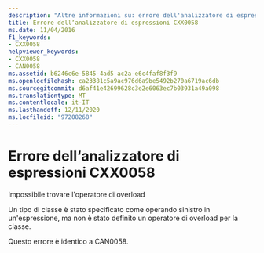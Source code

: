 ```yaml
---
description: "Altre informazioni su: errore dell'analizzatore di espressioni CXX0058"
title: Errore dell‘analizzatore di espressioni CXX0058
ms.date: 11/04/2016
f1_keywords:
- CXX0058
helpviewer_keywords:
- CXX0058
- CAN0058
ms.assetid: b6246c6e-5845-4ad5-ac2a-e6c4faf8f3f9
ms.openlocfilehash: ca23381c5a9ac976d6a9be5492b270a6719ac6db
ms.sourcegitcommit: d6af41e42699628c3e2e6063ec7b03931a49a098
ms.translationtype: MT
ms.contentlocale: it-IT
ms.lasthandoff: 12/11/2020
ms.locfileid: "97208268"
---
```

# <a name="expression-evaluator-error-cxx0058"></a>Errore dell‘analizzatore di espressioni CXX0058

Impossibile trovare l'operatore di overload

Un tipo di classe è stato specificato come operando sinistro in un'espressione, ma non è stato definito un operatore di overload per la classe.

Questo errore è identico a CAN0058.

